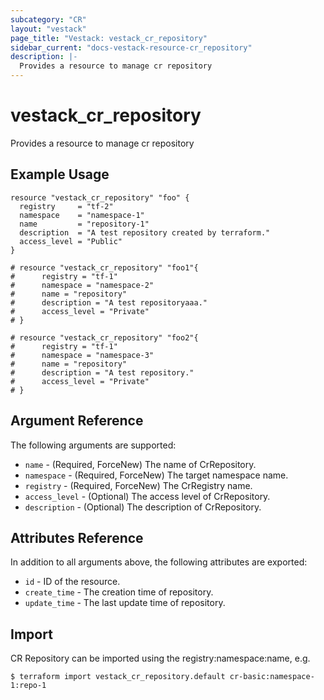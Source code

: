 ```yaml
---
subcategory: "CR"
layout: "vestack"
page_title: "Vestack: vestack_cr_repository"
sidebar_current: "docs-vestack-resource-cr_repository"
description: |-
  Provides a resource to manage cr repository
---
```

# vestack_cr_repository
Provides a resource to manage cr repository
## Example Usage
```hcl
resource "vestack_cr_repository" "foo" {
  registry     = "tf-2"
  namespace    = "namespace-1"
  name         = "repository-1"
  description  = "A test repository created by terraform."
  access_level = "Public"
}

# resource "vestack_cr_repository" "foo1"{
#      registry = "tf-1"
#      namespace = "namespace-2"
#      name = "repository"
#      description = "A test repositoryaaa."
#      access_level = "Private"
# }

# resource "vestack_cr_repository" "foo2"{
#      registry = "tf-1"
#      namespace = "namespace-3"
#      name = "repository"
#      description = "A test repository."
#      access_level = "Private"
# }
```
## Argument Reference
The following arguments are supported:
* `name` - (Required, ForceNew) The name of CrRepository.
* `namespace` - (Required, ForceNew) The target namespace name.
* `registry` - (Required, ForceNew) The CrRegistry name.
* `access_level` - (Optional) The access level of CrRepository.
* `description` - (Optional) The description of CrRepository.

## Attributes Reference
In addition to all arguments above, the following attributes are exported:
* `id` - ID of the resource.
* `create_time` - The creation time of repository.
* `update_time` - The last update time of repository.


## Import
CR Repository can be imported using the registry:namespace:name, e.g.
```
$ terraform import vestack_cr_repository.default cr-basic:namespace-1:repo-1
```

